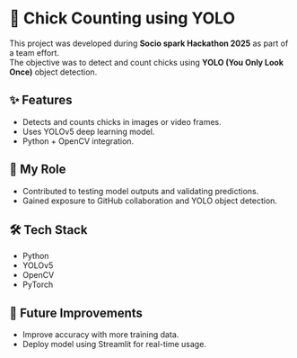 # 🐥 Chick Counting using YOLO

This project was developed during **Socio spark Hackathon 2025** as part of a team effort.  
The objective was to detect and count chicks using **YOLO (You Only Look Once)** object detection.

## ✨ Features
- Detects and counts chicks in images or video frames.
- Uses YOLOv5 deep learning model.
- Python + OpenCV integration.

## 📌 My Role
- Contributed to testing model outputs and validating predictions.
- Gained exposure to GitHub collaboration and YOLO object detection.

## 🛠️ Tech Stack
- Python  
- YOLOv5  
- OpenCV  
- PyTorch  

## 🚀 Future Improvements
- Improve accuracy with more training data.  
- Deploy model using Streamlit for real-time usage.  
